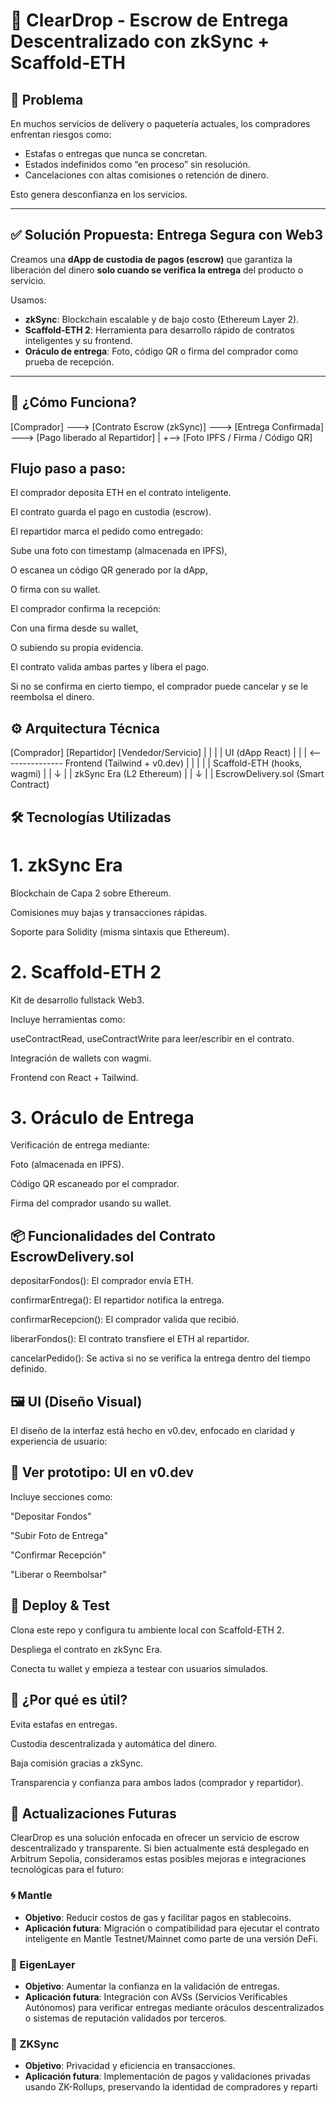 # 🚚 ClearDrop - Escrow de Entrega Descentralizado con zkSync + Scaffold-ETH

## 🧩 Problema

En muchos servicios de delivery o paquetería actuales, los compradores enfrentan riesgos como:

- Estafas o entregas que nunca se concretan.
- Estados indefinidos como “en proceso” sin resolución.
- Cancelaciones con altas comisiones o retención de dinero.

Esto genera desconfianza en los servicios.

---

## ✅ Solución Propuesta: **Entrega Segura con Web3**

Creamos una **dApp de custodia de pagos (escrow)** que garantiza la liberación del dinero **solo cuando se verifica la entrega** del producto o servicio. 

Usamos:

- **zkSync**: Blockchain escalable y de bajo costo (Ethereum Layer 2).
- **Scaffold-ETH 2**: Herramienta para desarrollo rápido de contratos inteligentes y su frontend.
- **Oráculo de entrega**: Foto, código QR o firma del comprador como prueba de recepción.

---

## 🔐 ¿Cómo Funciona?


[Comprador] ---> [Contrato Escrow (zkSync)] ---> [Entrega Confirmada] ---> [Pago liberado al Repartidor]
                                         |
                                         +--> [Foto IPFS / Firma / Código QR]



## Flujo paso a paso:
El comprador deposita ETH en el contrato inteligente.

El contrato guarda el pago en custodia (escrow).

El repartidor marca el pedido como entregado:

Sube una foto con timestamp (almacenada en IPFS),

O escanea un código QR generado por la dApp,

O firma con su wallet.

El comprador confirma la recepción:

Con una firma desde su wallet,

O subiendo su propia evidencia.

El contrato valida ambas partes y libera el pago.

Si no se confirma en cierto tiempo, el comprador puede cancelar y se le reembolsa el dinero.

## ⚙️ Arquitectura Técnica

[Comprador]          [Repartidor]            [Vendedor/Servicio]
     |                     |                        |
     |  UI (dApp React)    |                        |
     | <--------------- Frontend (Tailwind + v0.dev)
     |                     |                        |
     |                     |   Scaffold-ETH (hooks, wagmi)
     |                     |         ↓
     |                     |   zkSync Era (L2 Ethereum)
     |                     |         ↓
     |                     |   EscrowDelivery.sol (Smart Contract)


## 🛠️ Tecnologías Utilizadas
# 1. zkSync Era
Blockchain de Capa 2 sobre Ethereum.

Comisiones muy bajas y transacciones rápidas.

Soporte para Solidity (misma sintaxis que Ethereum).

# 2. Scaffold-ETH 2
Kit de desarrollo fullstack Web3.

Incluye herramientas como:

useContractRead, useContractWrite para leer/escribir en el contrato.

Integración de wallets con wagmi.

Frontend con React + Tailwind.

# 3. Oráculo de Entrega
Verificación de entrega mediante:

Foto (almacenada en IPFS).

Código QR escaneado por el comprador.

Firma del comprador usando su wallet.

## 📦 Funcionalidades del Contrato EscrowDelivery.sol
depositarFondos(): El comprador envía ETH.

confirmarEntrega(): El repartidor notifica la entrega.

confirmarRecepcion(): El comprador valida que recibió.

liberarFondos(): El contrato transfiere el ETH al repartidor.

cancelarPedido(): Se activa si no se verifica la entrega dentro del tiempo definido.

## 🖼️ UI (Diseño Visual)
El diseño de la interfaz está hecho en v0.dev, enfocado en claridad y experiencia de usuario:

## 🔗 Ver prototipo: UI en v0.dev

Incluye secciones como:

"Depositar Fondos"

"Subir Foto de Entrega"

"Confirmar Recepción"

"Liberar o Reembolsar"

## 🚀 Deploy & Test
Clona este repo y configura tu ambiente local con Scaffold-ETH 2.

Despliega el contrato en zkSync Era.

Conecta tu wallet y empieza a testear con usuarios simulados.

## 💬 ¿Por qué es útil?
Evita estafas en entregas.

Custodia descentralizada y automática del dinero.

Baja comisión gracias a zkSync.

Transparencia y confianza para ambos lados (comprador y repartidor).






## 🔮 Actualizaciones Futuras

ClearDrop es una solución enfocada en ofrecer un servicio de escrow descentralizado y transparente. Si bien actualmente está desplegado en Arbitrum Sepolia, consideramos estas posibles mejoras e integraciones tecnológicas para el futuro:

### 🌀 Mantle
- **Objetivo**: Reducir costos de gas y facilitar pagos en stablecoins.
- **Aplicación futura**: Migración o compatibilidad para ejecutar el contrato inteligente en Mantle Testnet/Mainnet como parte de una versión DeFi.

### 🧠 EigenLayer
- **Objetivo**: Aumentar la confianza en la validación de entregas.
- **Aplicación futura**: Integración con AVSs (Servicios Verificables Autónomos) para verificar entregas mediante oráculos descentralizados o sistemas de reputación validados por terceros.

### 🧬 ZKSync
- **Objetivo**: Privacidad y eficiencia en transacciones.
- **Aplicación futura**: Implementación de pagos y validaciones privadas usando ZK-Rollups, preservando la identidad de compradores y reparti
